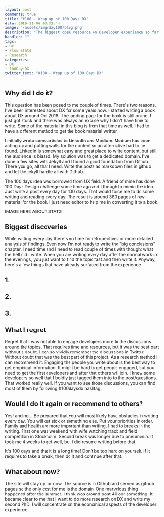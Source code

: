 ```yaml
---
layout: post
comments: true
title: "#100 - Wrap up of 100 Days DX"
date: 2019-11-06 03:32:44
image: '/assets/img/day100/blog.png'
description: "The biggest open resource on Developer eXperience so far."
handles: "" 
tags:
- DX 
- Flow state
- Research
categories:
- DX
- 100DaysDX
twitter_text: "#100 - Wrap up of 100 Days DX"
---
```


## Why did I do it? 

This question has been posed to me couple of times. There's two reasons. I've been interested about DX for some years now. I started writing a book about DX around Oct 2018. The landing page for the book is still online. I just got stuck and there was always an excuse why I don't have time to write. Some of the material in this blog is from that time as well. I had to have a different method to get the book material written. 

I initially wrote some articles to LinkedIn and Medium. Medium has been acting up and putting walls for the content so an alternative had to be found. LinkedIn is somewhat easy and great place to write content, but still the audience is biased. My solution was to get a dedicated domain. I've done a few sites with Jekyll and I found a good foundation from Github. There you go, all that I need. Write the posts as markdown files in github and let the jekyll handle all with Github. 

The 100 days idea was borrowed from UX field. A friend of mine has done 100 Days Design challenge some time ago and I though to mimic the idea. Just write a post every day for 100 days. That would force me to do some writing and reading every day. The result is around 380 pages of raw material for the book. I just need editor to help me in converting it to a book. 

IMAGE HERE ABOUT STATS

## Biggest discoveries

While writing every day there's no time for retropectives or more detailed analysis of findings. Even now I'm not ready to write the "big conclusions" chapter. I need time and I need to read couple of times with thought what the hell did I write. When you are writing every day after the normal work in the evenings, you just want to find the topic fast and then write it. Anyway, here's a few things that have already surfaced from the experience. 

## 1. 

## 2. 

## 3. 


## What I regret

Regret that I was not able to engage developers more to the discussions around the topics. That requires time and resources, but it was the best part without a doubt. I can so vividly remember the discussions in Twitter. Without doubt that was the best part of this project. As a research method I can recommend it. Engaging the people you write about is the best way to get empirical information. It might be hard to get people engaged, but you need to get the first developers and after that others will join. I knew some developers so well that I boldly just tagged them into to the post/questions. That worked really well. If you want to see those discussions, you can find most of them by following #100daysdx hashtag.  

## Would I do it again or recommend to others? 

Yes! and no... Be prepared that you will most likely have obstacles in writing every day. You will get sick or something else. Put your priorities in order. Family and health are more important than writing. I had to breaks in the writing. First one was weekend with wife watching track and field competition in Stockholm. Second break was longer due to pneumonia. It took me 4 weeks to get well, but I did resume writing before that. 

It's 100 days and that it is a long time! Don't be too hard on yourself. If it requires to take a break, then do it and continue after that. 

## What about now? 

The site will stay up for now. The source is in Github and served as github pages so the only cost for me is the domain. One marvelous thing happened after the summer. I think was around post 40 oor something. It became clear to me that I want to do more research on DX and write my second PhD. I will concentrate on the economical aspects of the developer experience. 